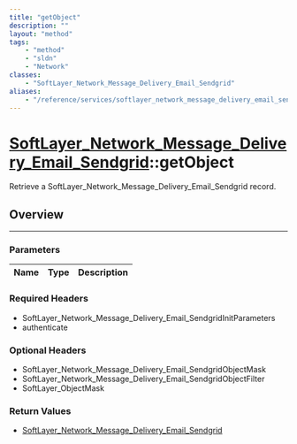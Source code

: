 ```yaml
---
title: "getObject"
description: ""
layout: "method"
tags:
    - "method"
    - "sldn"
    - "Network"
classes:
    - "SoftLayer_Network_Message_Delivery_Email_Sendgrid"
aliases:
    - "/reference/services/softlayer_network_message_delivery_email_sendgrid/getObject"
---
```

# [SoftLayer_Network_Message_Delivery_Email_Sendgrid](/reference/services/SoftLayer_Network_Message_Delivery_Email_Sendgrid)::getObject

Retrieve a SoftLayer_Network_Message_Delivery_Email_Sendgrid record.


## Overview 


-----

### Parameters 
|Name | Type | Description |
| --- | --- | --- |


### Required Headers
* SoftLayer_Network_Message_Delivery_Email_SendgridInitParameters
* authenticate


### Optional Headers
* SoftLayer_Network_Message_Delivery_Email_SendgridObjectMask
* SoftLayer_Network_Message_Delivery_Email_SendgridObjectFilter
* SoftLayer_ObjectMask

### Return Values
* <a href='/reference/datatypes/SoftLayer_Network_Message_Delivery_Email_Sendgrid'>SoftLayer_Network_Message_Delivery_Email_Sendgrid </a>




